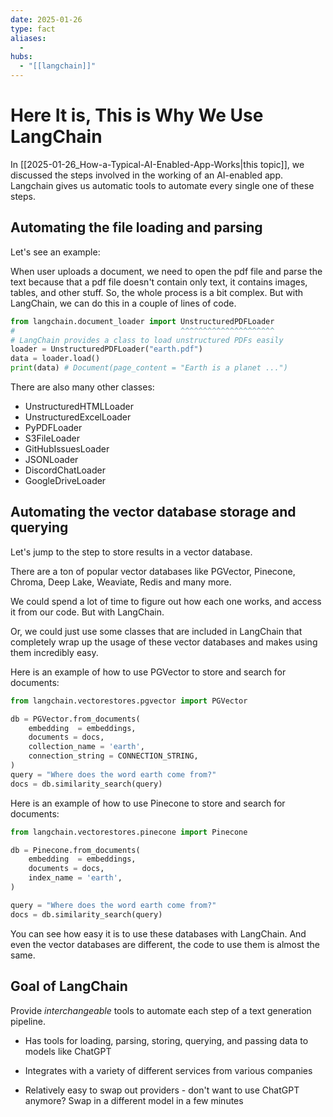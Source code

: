 ```yaml
---
date: 2025-01-26
type: fact
aliases:
  -
hubs:
  - "[[langchain]]"
---
```


# Here It is, This is Why We Use LangChain

In [[2025-01-26_How-a-Typical-AI-Enabled-App-Works|this topic]], we discussed the steps involved in the working of an AI-enabled app. Langchain gives us automatic tools to automate every single one of these steps.


## Automating the file loading and parsing

Let's see an example:

When user uploads a document, we need to open the pdf file and parse the text because that a pdf file doesn't contain only text, it contains images, tables, and other stuff. So, the whole process is a bit complex. But with LangChain, we can do this in a couple of lines of code.

```python
from langchain.document_loader import UnstructuredPDFLoader
#                                     ^^^^^^^^^^^^^^^^^^^^^
# LangChain provides a class to load unstructured PDFs easily
loader = UnstructuredPDFLoader("earth.pdf")
data = loader.load()
print(data) # Document(page_content = "Earth is a planet ...")
```

There are also many other classes:
- UnstructuredHTMLLoader
- UnstructuredExcelLoader
- PyPDFLoader
- S3FileLoader
- GitHubIssuesLoader
- JSONLoader
- DiscordChatLoader
- GoogleDriveLoader



## Automating the vector database storage and querying

Let's jump to the step to store results in a vector database.

There are a ton of popular vector databases like PGVector, Pinecone, Chroma, Deep Lake, Weaviate, Redis and many more. 

We could spend a lot of time to figure out how each one works, and access it from our code. But with LangChain.

Or, we could just use some classes that are included in LangChain that completely wrap up the usage of these vector databases and makes using them incredibly easy.

Here is an example of how to use PGVector to store and search for documents:
```python
from langchain.vectorestores.pgvector import PGVector

db = PGVector.from_documents(
    embedding  = embeddings,
    documents = docs,
    collection_name = 'earth',
    connection_string = CONNECTION_STRING,
)
query = "Where does the word earth come from?"
docs = db.similarity_search(query)
```

Here is an example of how to use Pinecone to store and search for documents:
```py
from langchain.vectorestores.pinecone import Pinecone

db = Pinecone.from_documents(
    embedding  = embeddings,
    documents = docs,
    index_name = 'earth',
)

query = "Where does the word earth come from?"
docs = db.similarity_search(query)
```

You can see how easy it is to use these databases with LangChain. And even the vector databases are different, the code to use them is almost the same.



## Goal of LangChain

Provide _interchangeable_ tools to automate each step of a text generation pipeline.

- Has tools for loading, parsing, storing, querying, and passing data to models like ChatGPT

- Integrates with a variety of different services from various companies

- Relatively easy to swap out providers - don't want to use ChatGPT anymore? Swap in a different model in a few minutes
